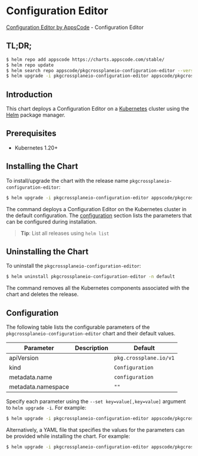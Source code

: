 # Configuration Editor

[Configuration Editor by AppsCode](https://appscode.com) - Configuration Editor

## TL;DR;

```bash
$ helm repo add appscode https://charts.appscode.com/stable/
$ helm repo update
$ helm search repo appscode/pkgcrossplaneio-configuration-editor --version=v0.26.0
$ helm upgrade -i pkgcrossplaneio-configuration-editor appscode/pkgcrossplaneio-configuration-editor -n default --create-namespace --version=v0.26.0
```

## Introduction

This chart deploys a Configuration Editor on a [Kubernetes](http://kubernetes.io) cluster using the [Helm](https://helm.sh) package manager.

## Prerequisites

- Kubernetes 1.20+

## Installing the Chart

To install/upgrade the chart with the release name `pkgcrossplaneio-configuration-editor`:

```bash
$ helm upgrade -i pkgcrossplaneio-configuration-editor appscode/pkgcrossplaneio-configuration-editor -n default --create-namespace --version=v0.26.0
```

The command deploys a Configuration Editor on the Kubernetes cluster in the default configuration. The [configuration](#configuration) section lists the parameters that can be configured during installation.

> **Tip**: List all releases using `helm list`

## Uninstalling the Chart

To uninstall the `pkgcrossplaneio-configuration-editor`:

```bash
$ helm uninstall pkgcrossplaneio-configuration-editor -n default
```

The command removes all the Kubernetes components associated with the chart and deletes the release.

## Configuration

The following table lists the configurable parameters of the `pkgcrossplaneio-configuration-editor` chart and their default values.

|     Parameter      | Description |              Default              |
|--------------------|-------------|-----------------------------------|
| apiVersion         |             | <code>pkg.crossplane.io/v1</code> |
| kind               |             | <code>Configuration</code>        |
| metadata.name      |             | <code>configuration</code>        |
| metadata.namespace |             | <code>""</code>                   |


Specify each parameter using the `--set key=value[,key=value]` argument to `helm upgrade -i`. For example:

```bash
$ helm upgrade -i pkgcrossplaneio-configuration-editor appscode/pkgcrossplaneio-configuration-editor -n default --create-namespace --version=v0.26.0 --set apiVersion=pkg.crossplane.io/v1
```

Alternatively, a YAML file that specifies the values for the parameters can be provided while
installing the chart. For example:

```bash
$ helm upgrade -i pkgcrossplaneio-configuration-editor appscode/pkgcrossplaneio-configuration-editor -n default --create-namespace --version=v0.26.0 --values values.yaml
```
